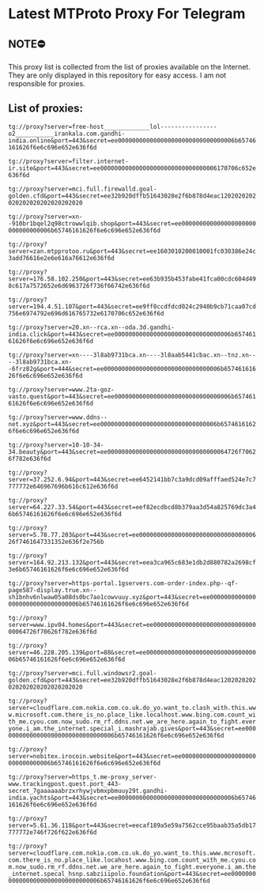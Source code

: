 # Latest MTProto Proxy For Telegram

## NOTE⛔

This proxy list is collected from the list of proxies available on the Internet. They are only displayed in this repository for easy access. I am not responsible for proxies.

## List of proxies:

`tg://proxy?server=free-host_____________lol----------------o2___________irankala.com.gandhi-india.online&port=443&secret=ee000000000000000000000000000000006b65746161626f6e6c696e652e636f6d`

`tg://proxy?server=filter.internet-ir.site&port=443&secret=ee000000000000000000000000000000006170706c652e636f6d`

`tg://proxy?server=mci.full.firewalld.goal-golden.cfd&port=443&secret=ee32b920dffb51643028e2f6b878d4eac1202020202020202020202020202020`

`tg://proxy?server=xn--910br1bqel2q98ctrowwlqib.shop&port=443&secret=ee000000000000000000000000000000006b65746161626f6e6c696e652e636f6d`

`tg://proxy?server=zan.mtpprotoo.ru&port=443&secret=ee1603010200010001fc030386e24c3add76616e2e6e616a76612e636f6d`

`tg://proxy?server=176.58.102.250&port=443&secret=ee63b935b453fabe41fca00cdc604d498c617a7572652e6d6963726f736f66742e636f6d`

`tg://proxy?server=194.4.51.107&port=443&secret=ee9ff0ccdfdcd024c2940b9cb71caa07cd756e6974792e696d616765732e6170706c652e636f6d`

`tg://proxy?server=20.xn--rca.xn--oda.3d.gandhi-india.click&port=443&secret=ee000000000000000000000000000000006b65746161626f6e6c696e652e636f6d`

`tg://proxy?server=xn----3l8ab9731bca.xn----3l8aab5441cbac.xn--tnz.xn----3l8ab9731bca.xn--6frz82g&port=444&secret=ee000000000000000000000000000000006b65746161626f6e6c696e652e636f6d`

`tg://proxy?server=www.2ta-goz-vasto.quest&port=443&secret=ee000000000000000000000000000000006b65746161626f6e6c696e652e636f6d`

`tg://proxy?server=www.ddns--net.xyz&port=443&secret=ee000000000000000000000000000000006b65746161626f6e6c696e652e636f6d`

`tg://proxy?server=10-10-34-34.beauty&port=443&secret=ee0000000000000000000000000000000064726f70626f782e636f6d`

`tg://proxy?server=37.252.6.94&port=443&secret=ee6452141bb7c3a9dcd09afffaed524e7c7777772e646967696b616c612e636f6d`

`tg://proxy?server=64.227.33.54&port=443&secret=eef82ecdbcd8b379aa3d54a825769dc3a46b65746161626f6e6c696e652e636f6d`

`tg://proxy?server=5.78.77.203&port=443&secret=ee00000000000000000000000000000000626f7461647331352e636f2e756b`

`tg://proxy?server=164.92.213.132&port=443&secret=eea3ca965c683e1db2d880782a2698cf3e6b65746161626f6e6c696e652e636f6d`

`tg://proxy?server=https-portal.1gservers.com-order-index.php--qf-page587-display.true.xn--sh1bnhv6nlwaw05a08ds0bc7ao1cowvuuy.xyz&port=443&secret=ee000000000000000000000000000000006b65746161626f6e6c696e652e636f6d`

`tg://proxy?server=www.ipv04.homes&port=443&secret=ee0000000000000000000000000000000064726f70626f782e636f6d`

`tg://proxy?server=46.228.205.139&port=88&secret=ee000000000000000000000000000000006b65746161626f6e6c696e652e636f6d`

`tg://proxy?server=mci.full.windowsr2.goal-golden.cfd&port=443&secret=ee32b920dffb51643028e2f6b878d4eac1202020202020202020202020202020`

`tg://proxy?server=cloudflare.com.nokia.com.co.uk.do_yo.want_to.clash_with.this.www.microsoft.com.there_is_no.place_like.localhost.www.bing.com.count_with_me.cyou.com.now_sudo.rm_rf.ddns.net.we_are_here.again_to_fight.everyone.i_am.the_internet.special_i.mashrajab.gives&port=443&secret=ee000000000000000000000000000000006b65746161626f6e6c696e652e636f6d`

`tg://proxy?server=nobitex.irocoin.website&port=443&secret=ee000000000000000000000000000000006b65746161626f6e6c696e652e636f6d`

`tg://proxy?server=https_t.me-proxy_server-www.trackingpost.quest.port_443-secret_7gaaaaaabrzxrhywjvbmxpbmuuy29t.gandhi-india.yachts&port=443&secret=ee000000000000000000000000000000006b65746161626f6e6c696e652e636f6d`

`tg://proxy?server=5.61.36.118&port=443&secret=eecaf189a5e59a7562cce95baab35a5db17777772e746f726f622e636f6d`

`tg://proxy?server=cloudflare.com.nokia.com.co.uk.do_yo.want_to.this.www.mcrosoft.com.there_is_no.place_like.locahost.www.bing.com.count_with_me.cyou.com.now_sudo.rm_rf.ddns.net.we_are_here.again_to_fight.everyone.i_am.the_internet.specal_hsnp.sabziiipolo.foundation&port=443&secret=ee000000000000000000000000000000006b65746161626f6e6c696e652e636f6d`

